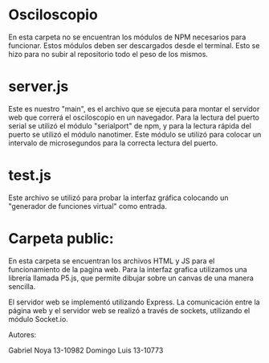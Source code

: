 # Osciloscopio

En esta carpeta no se encuentran los módulos de NPM necesarios para funcionar. Estos módulos deben ser descargados desde el terminal. Esto se hizo para no subir al repositorio todo el peso de los mismos.

# server.js

Este es nuestro "main", es el archivo que se ejecuta para montar el servidor web que correrá el osciloscopio en un navegador. Para la lectura del puerto serial se utilizó el módulo "serialport" de npm, y para la lectura rápida del puerto se utilizó el módulo nanotimer. Este módulo se utilizó para colocar un intervalo de microsegundos para la correcta lectura del puerto.

# test.js

Este archivo se utilizó para probar la interfaz gráfica colocando un "generador de funciones virtual" como entrada.

# Carpeta public:
En esta carpeta se encuentran los archivos HTML y JS para el funcionamiento de la pagina web. Para la interfaz grafica utilizamos una librería llamada P5.js, que permite dibujar sobre un canvas de una manera sencilla.

El servidor web se implementó utilizando Express. La comunicación entre la página web y el servidor web se realizó a través de sockets, utilizando el módulo Socket.io.

Autores:

Gabriel Noya 13-10982
Domingo Luis 13-10773